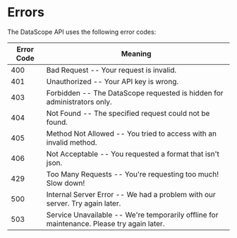 # Errors


The DataScope API uses the following error codes:


Error Code | Meaning
---------- | -------
400 | Bad Request -- Your request is invalid.
401 | Unauthorized -- Your API key is wrong.
403 | Forbidden -- The DataScope requested is hidden for administrators only.
404 | Not Found -- The specified request could not be found.
405 | Method Not Allowed -- You tried to access with an invalid method.
406 | Not Acceptable -- You requested a format that isn't json.
429 | Too Many Requests -- You're requesting too much! Slow down!
500 | Internal Server Error -- We had a problem with our server. Try again later.
503 | Service Unavailable -- We're temporarily offline for maintenance. Please try again later.
